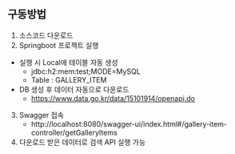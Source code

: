 


## 구동방법

1. 소스코드 다운로드
2. Springboot 프로젝트 실행
  * 실행 시 Local에 테이블 자동 생성 
     * jdbc:h2:mem:test;MODE=MySQL
     * Table : GALLERY_ITEM
 * DB 생성 후 데이터 자동으로 다운로드
     * https://www.data.go.kr/data/15101914/openapi.do
3. Swagger 접속
   * http://localhost:8080/swagger-ui/index.html#/gallery-item-controller/getGalleryItems
4. 다운로드 받은 데이터로 검색 API 실행 가능
